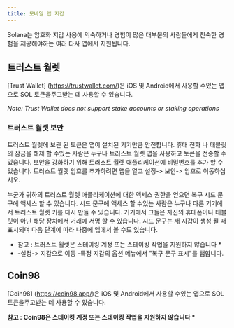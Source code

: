 ```yaml
---
title: 모바일 앱 지갑
---
```


Solana는 암호화 지갑 사용에 익숙하거나 경험이 많은 대부분의 사람들에게 친숙한 경험을 제공해야하는 여러 타사 앱에서 지원됩니다.

## 트러스트 월렛

\[Trust Wallet\] (https://trustwallet.com/)은 iOS 및 Android에서 사용할 수있는 앱으로 SOL 토큰을주고받는 데 사용할 수 있습니다.

_Note: Trust Wallet does not support stake accounts or staking operations_

### 트러스트 월렛 보안

트러스트 월렛에 보관 된 토큰은 앱이 설치된 기기만큼 안전합니다. 휴대 전화 나 태블릿의 잠금을 해제 할 수있는 사람은 누구나 트러스트 월렛 앱을 사용하고 토큰을 전송할 수 있습니다. 보안을 강화하기 위해 트러스트 월렛 애플리케이션에 비밀번호를 추가 할 수 있습니다. 트러스트 월렛 암호를 추가하려면 앱을 열고 설정-> 보안-> 암호로 이동하십시오.

누군가 귀하의 트러스트 월렛 애플리케이션에 대한 액세스 권한을 얻으면 복구 시드 문구에 액세스 할 수 있습니다. 시드 문구에 액세스 할 수있는 사람은 누구나 다른 기기에서 트러스트 월렛 키를 다시 만들 수 있습니다. 거기에서 그들은 자신의 휴대폰이나 태블릿이 아닌 해당 장치에서 거래에 서명 할 수 있습니다. 시드 문구는 새 지갑이 생성 될 때 표시되며 다음 단계에 따라 나중에 앱에서 볼 수도 있습니다.

- 참고 : 트러스트 월렛은 스테이킹 계정 또는 스테이킹 작업을 지원하지 않습니다 \*
- -설정-> 지갑으로 이동 -특정 지갑의 옵션 메뉴에서 "복구 문구 표시"를 탭합니다.

## Coin98

\[Coin98\] (https://coin98.app/)은 iOS 및 Android에서 사용할 수있는 앱으로 SOL 토큰을주고받는 데 사용할 수 있습니다.

**참고 : Coin98은 스테이킹 계정 또는 스테이킹 작업을 지원하지 않습니다 \***
